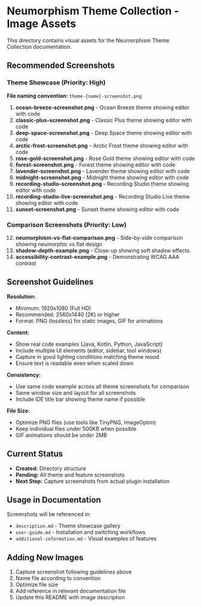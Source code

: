 # Neumorphism Theme Collection - Image Assets

This directory contains visual assets for the Neumorphism Theme Collection documentation.

## Recommended Screenshots

### Theme Showcase (Priority: High)
**File naming convention:** `theme-{name}-screenshot.png`

1. **ocean-breeze-screenshot.png** - Ocean Breeze theme showing editor with code
2. **classic-plus-screenshot.png** - Classic Plus theme showing editor with code
3. **deep-space-screenshot.png** - Deep Space theme showing editor with code
4. **arctic-frost-screenshot.png** - Arctic Frost theme showing editor with code
5. **rose-gold-screenshot.png** - Rose Gold theme showing editor with code
6. **forest-screenshot.png** - Forest theme showing editor with code
7. **lavender-screenshot.png** - Lavender theme showing editor with code
8. **midnight-screenshot.png** - Midnight theme showing editor with code
9. **recording-studio-screenshot.png** - Recording Studio theme showing editor with code
10. **recording-studio-live-screenshot.png** - Recording Studio Live theme showing editor with code
11. **sunset-screenshot.png** - Sunset theme showing editor with code

### Comparison Screenshots (Priority: Low)
12. **neumorphism-vs-flat-comparison.png** - Side-by-side comparison showing neumorphic vs flat design
13. **shadow-depth-example.png** - Close-up showing soft shadow effects
14. **accessibility-contrast-example.png** - Demonstrating WCAG AAA contrast

## Screenshot Guidelines

**Resolution:**
- Minimum: 1920x1080 (Full HD)
- Recommended: 2560x1440 (2K) or higher
- Format: PNG (lossless) for static images, GIF for animations

**Content:**
- Show real code examples (Java, Kotlin, Python, JavaScript)
- Include multiple UI elements (editor, sidebar, tool windows)
- Capture in good lighting conditions matching theme mood
- Ensure text is readable even when scaled down

**Consistency:**
- Use same code example across all theme screenshots for comparison
- Same window size and layout for all screenshots
- Include IDE title bar showing theme name if possible

**File Size:**
- Optimize PNG files (use tools like TinyPNG, ImageOptim)
- Keep individual files under 500KB when possible
- GIF animations should be under 2MB

## Current Status

- **Created:** Directory structure
- **Pending:** All theme and feature screenshots
- **Next Step:** Capture screenshots from actual plugin installation

## Usage in Documentation

Screenshots will be referenced in:
- `description.md` - Theme showcase gallery
- `user-guide.md` - Installation and switching workflows
- `additional-information.md` - Visual examples of features

## Adding New Images

1. Capture screenshot following guidelines above
2. Name file according to convention
3. Optimize file size
4. Add reference in relevant documentation file
5. Update this README with image description
